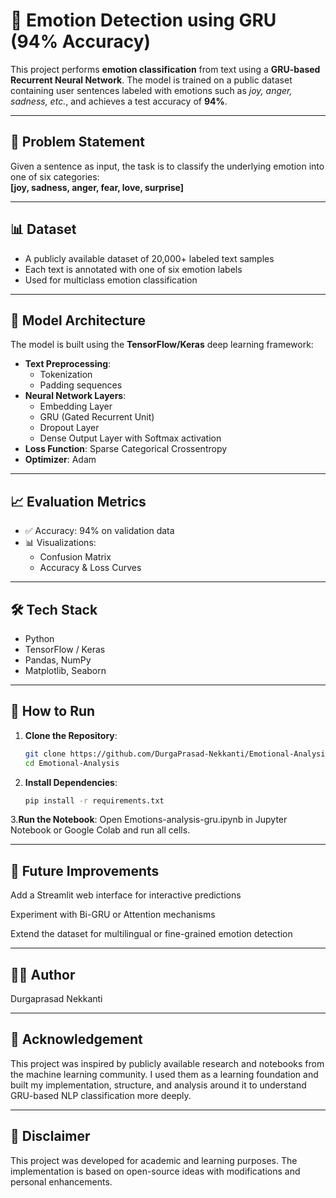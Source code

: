 # 🧠 Emotion Detection using GRU (94% Accuracy)

This project performs **emotion classification** from text using a **GRU-based Recurrent Neural Network**. The model is trained on a public dataset containing user sentences labeled with emotions such as *joy, anger, sadness, etc.*, and achieves a test accuracy of **94%**.

---

## 📌 Problem Statement

Given a sentence as input, the task is to classify the underlying emotion into one of six categories:  
**[joy, sadness, anger, fear, love, surprise]**

---

## 📊 Dataset

- A publicly available dataset of 20,000+ labeled text samples
- Each text is annotated with one of six emotion labels
- Used for multiclass emotion classification

---

## 🧠 Model Architecture

The model is built using the **TensorFlow/Keras** deep learning framework:

- **Text Preprocessing**:
  - Tokenization
  - Padding sequences
- **Neural Network Layers**:
  - Embedding Layer
  - GRU (Gated Recurrent Unit)
  - Dropout Layer
  - Dense Output Layer with Softmax activation
- **Loss Function**: Sparse Categorical Crossentropy  
- **Optimizer**: Adam

---

## 📈 Evaluation Metrics

- ✅ Accuracy: 94% on validation data
- 📊 Visualizations:
  - Confusion Matrix
  - Accuracy & Loss Curves

---

## 🛠️ Tech Stack

- Python
- TensorFlow / Keras
- Pandas, NumPy
- Matplotlib, Seaborn

---

## 🧪 How to Run

1. **Clone the Repository**:
   ```bash
   git clone https://github.com/DurgaPrasad-Nekkanti/Emotional-Analysis.git
   cd Emotional-Analysis
2. **Install Dependencies**:
   ```bash
   pip install -r requirements.txt

3.**Run the Notebook**:
Open Emotions-analysis-gru.ipynb in Jupyter Notebook or Google Colab and run all cells.

---
## 🚀 Future Improvements
Add a Streamlit web interface for interactive predictions

Experiment with Bi-GRU or Attention mechanisms

Extend the dataset for multilingual or fine-grained emotion detection

---

## 🙋‍♂️ Author
Durgaprasad Nekkanti

---

## 🙏 Acknowledgement
This project was inspired by publicly available research and notebooks from the machine learning community. I used them as a learning foundation and built my implementation, structure, and analysis around it to understand GRU-based NLP classification more deeply.

---
## 🤝 Disclaimer
This project was developed for academic and learning purposes. The implementation is based on open-source ideas with modifications and personal enhancements.
